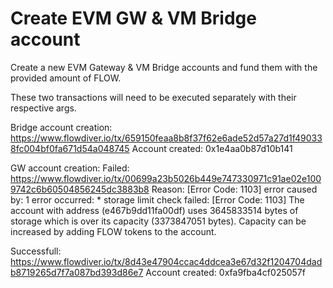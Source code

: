 # Create EVM GW & VM Bridge account
Create a new EVM Gateway & VM Bridge accounts and fund them with the provided amount of FLOW.

These two transactions will need to be executed separately with their respective args.

Bridge account creation:
https://www.flowdiver.io/tx/659150feaa8b8f37f62e6ade52d57a27d1f490338fc004bf0fa671d54a048745
Account created: 0x1e4aa0b87d10b141

GW account creation:
Failed: https://www.flowdiver.io/tx/00699a23b5026b449e747330971c91ae02e1009742c6b60504856245dc3883b8
Reason: [Error Code: 1103] error caused by: 1 error occurred: * storage limit check failed: [Error Code: 1103] The account with address (e467b9dd11fa00df) uses 3645833514 bytes of storage which is over its capacity (3373847051 bytes). Capacity can be increased by adding FLOW tokens to the account.

Successfull: https://www.flowdiver.io/tx/8d43e47904ccac4ddcea3e67d32f1204704dadb8719265d7f7a087bd393d86e7
Account created: 0xfa9fba4cf025057f